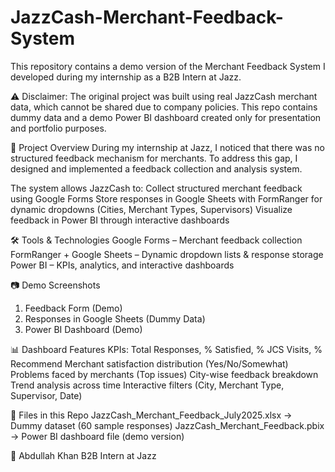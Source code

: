 # JazzCash-Merchant-Feedback-System

This repository contains a demo version of the Merchant Feedback System I developed during my internship as a B2B Intern at Jazz.

⚠️ Disclaimer: The original project was built using real JazzCash merchant data, which cannot be shared due to company policies. This repo contains dummy data and a demo Power BI dashboard created only for presentation and portfolio purposes.

🚀 Project Overview
During my internship at Jazz, I noticed that there was no structured feedback mechanism for merchants. To address this gap, I designed and implemented a feedback collection and analysis system.

The system allows JazzCash to:
Collect structured merchant feedback using Google Forms
Store responses in Google Sheets with FormRanger for dynamic dropdowns (Cities, Merchant Types, Supervisors)
Visualize feedback in Power BI through interactive dashboards

🛠 Tools & Technologies
Google Forms – Merchant feedback collection
FormRanger + Google Sheets – Dynamic dropdown lists & response storage
Power BI – KPIs, analytics, and interactive dashboards

📷 Demo Screenshots
1. Feedback Form (Demo)
2. Responses in Google Sheets (Dummy Data)
3. Power BI Dashboard (Demo)

📊 Dashboard Features
KPIs: Total Responses, % Satisfied, % JCS Visits, % Recommend
Merchant satisfaction distribution (Yes/No/Somewhat)
Problems faced by merchants (Top issues)
City-wise feedback breakdown
Trend analysis across time
Interactive filters (City, Merchant Type, Supervisor, Date)

📂 Files in this Repo
JazzCash_Merchant_Feedback_July2025.xlsx → Dummy dataset (60 sample responses)
JazzCash_Merchant_Feedback.pbix → Power BI dashboard file (demo version)

👤 Abdullah Khan
B2B Intern at Jazz 

